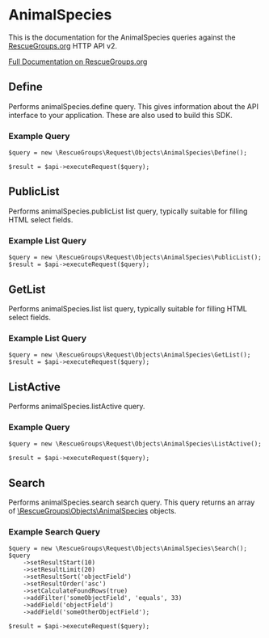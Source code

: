 # AnimalSpecies

This is the documentation for the AnimalSpecies queries against the [RescueGroups.org](https://www.rescuegroups.org/) HTTP API v2.

[Full Documentation on RescueGroups.org](https://userguide.rescuegroups.org/display/APIDG/Object+definitions#Objectdefinitions-animalSpecies)

## Define






Performs animalSpecies.define query. This gives information about the API interface to your application. These are also used to build this SDK.

### Example Query

    $query = new \RescueGroups\Request\Objects\AnimalSpecies\Define();

    $result = $api->executeRequest($query);


## PublicList


Performs animalSpecies.publicList list query, typically suitable for filling HTML select fields.

### Example List Query

    $query = new \RescueGroups\Request\Objects\AnimalSpecies\PublicList();
    $result = $api->executeRequest($query);






## GetList


Performs animalSpecies.list list query, typically suitable for filling HTML select fields.

### Example List Query

    $query = new \RescueGroups\Request\Objects\AnimalSpecies\GetList();
    $result = $api->executeRequest($query);






## ListActive







Performs animalSpecies.listActive query.

### Example Query

    $query = new \RescueGroups\Request\Objects\AnimalSpecies\ListActive();

    $result = $api->executeRequest($query);


## Search

Performs animalSpecies.search search query. This query returns an array of [\RescueGroups\Objects\AnimalSpecies](../../src/Objects/AnimalSpecies.php) objects.

### Example Search Query

    $query = new \RescueGroups\Request\Objects\AnimalSpecies\Search();
    $query
        ->setResultStart(10)
        ->setResultLimit(20)
        ->setResultSort('objectField')
        ->setResultOrder('asc')
        ->setCalculateFoundRows(true)
        ->addFilter('someObjectField', 'equals', 33)
        ->addField('objectField')
        ->addField('someOtherObjectField');

    $result = $api->executeRequest($query);







